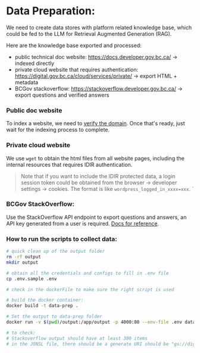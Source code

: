 # Data Preparation:

We need to create data stores with platform related knowledge base, which could be fed to the LLM for Retrieval Augmented Generation (RAG).

Here are the knowledge base exported and processed:
- public technical doc website: https://docs.developer.gov.bc.ca/ -> indexed directly
- private cloud website that requires authentication: https://digital.gov.bc.ca/cloud/services/private/ -> export HTML + metadata
- BCGov stackoverflow: https://stackoverflow.developer.gov.bc.ca/ -> export questions and verified answers

### Public doc website

To index a website, we need to [verify the domain](https://cloud.google.com/identity/docs/verify-domain). Once that's ready, just wait for the indexing process to complete.

### Private cloud website

We use `wget` to obtain the html files from all website pages, including the internal resources that requires IDIR authentication.

> Note that if you want to include the IDIR protected data, a login session token could be obtained from the browser -> developer settings -> cookies. The format is like `wordpress_logged_in_xxxx=xxx`.
`

### BCGov StackOverflow:

Use the StackOverflow API endpoint to export questions and answers, an API key generated from a user is required. [Docs for reference](https://api.stackexchange.com/docs).

### How to run the scripts to collect data:

```bash
# quick clean up of the output folder
rm -rf output
mkdir output

# obtain all the credentials and configs to fill in .env file
cp .env.sample .env

# check in the dockerFile to make sure the right script is used

# build the docker container:
docker build -t data-prep .

# Set the output to data-prep folder
docker run -v $(pwd)/output:/app/output -p 4000:80 --env-file .env data-prep

# to check:
# Stackoverflow output should have at least 300 items
# in the JONSL file, there should be a generate URI should be "gs://digital-website/cloud/services/private/intro/index.html"
```
